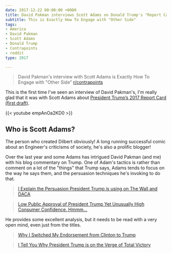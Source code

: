 ```yaml
---
date: 2017-12-22 00:00:00 +0000
title: David Pakman interviews Scott Adams on Donald Trump's "Report Card"
subtitle: This is Exactly How To Engage with "Other Side"
tags:
- America
- David Pakman
- Scott Adams
- Donald Trump
- Contrapoints
- reddit
type: 2017

---
```

> David Pakman's interview with Scott Adams is Exactly How To Engage with "Other Side" [r/contrapoints](https://www.reddit.com/r/ContraPoints/comments/7l6y10/david_pakmans_interview_with_scott_adams_is/)

This is the first time I've seen an interview of David Pakman's, I'm really glad that it was with Scott Adams about [President Trump’s 2017 Report Card (first draft)](http://blog.dilbert.com/2017/11/13/president-trumps-2017-report-card-first-draft/).

{{< youtube empAnOa2KD0 >}}

## Who is Scott Adams?

The person who created Dilbert obviously! A long running successful comic about an Engineer's criticisms of society, he's also a prolific blogger!

Over the last year and some Adams has intrigued David Pakman (and me) with his blog commentary on Trump. One of Adam's tactics is rather than comment on a lot of the "things" that Trump says, Adams tends to focus on the way he says them, and the persuasion techniques he's invoking to do that.

> [I Explain the Persuasion President Trump is using on The Wall and DACA](http://blog.dilbert.com/2017/09/14/i-explain-the-persuasion-president-trump-is-using-on-the-wall-and-daca/)

> [Low Public Approval of President Trump Yet Unusually High Consumer Confidence. Hmmm…](http://blog.dilbert.com/2017/10/14/low-public-approval-of-president-trump-yet-unusually-high-consumer-confidence-hmmm/)

He provides some excellent analysis, but it needs to be read with a very open mind, even just from the titles.

> [Why I Switched My Endorsement from Clinton to Trump](http://blog.dilbert.com/2016/09/25/why-i-switched-my-endorsement-from-clinton-to/)

> [I Tell You Why President Trump is on the Verge of Total Victory](http://blog.dilbert.com/2017/07/25/i-tell-you-why-president-trump-is-on-the-verge-of-total-victory/)
